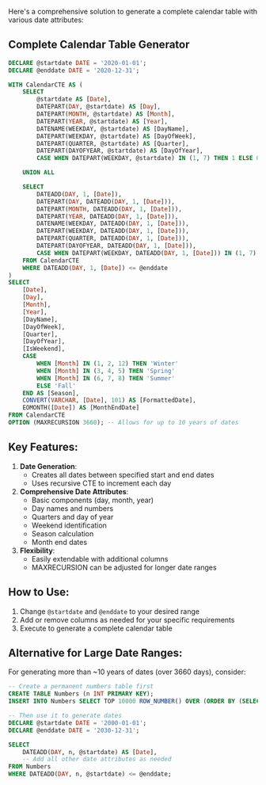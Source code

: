 Here's a comprehensive solution to generate a complete calendar table with various date attributes:

## Complete Calendar Table Generator

```SQL
DECLARE @startdate DATE = '2020-01-01';
DECLARE @enddate DATE = '2020-12-31';

WITH CalendarCTE AS (
    SELECT
        @startdate AS [Date],
        DATEPART(DAY, @startdate) AS [Day],
        DATEPART(MONTH, @startdate) AS [Month],
        DATEPART(YEAR, @startdate) AS [Year],
        DATENAME(WEEKDAY, @startdate) AS [DayName],
        DATEPART(WEEKDAY, @startdate) AS [DayOfWeek],
        DATEPART(QUARTER, @startdate) AS [Quarter],
        DATEPART(DAYOFYEAR, @startdate) AS [DayOfYear],
        CASE WHEN DATEPART(WEEKDAY, @startdate) IN (1, 7) THEN 1 ELSE 0 END AS [IsWeekend]

    UNION ALL

    SELECT
        DATEADD(DAY, 1, [Date]),
        DATEPART(DAY, DATEADD(DAY, 1, [Date])),
        DATEPART(MONTH, DATEADD(DAY, 1, [Date])),
        DATEPART(YEAR, DATEADD(DAY, 1, [Date])),
        DATENAME(WEEKDAY, DATEADD(DAY, 1, [Date])),
        DATEPART(WEEKDAY, DATEADD(DAY, 1, [Date])),
        DATEPART(QUARTER, DATEADD(DAY, 1, [Date])),
        DATEPART(DAYOFYEAR, DATEADD(DAY, 1, [Date])),
        CASE WHEN DATEPART(WEEKDAY, DATEADD(DAY, 1, [Date])) IN (1, 7) THEN 1 ELSE 0 END
    FROM CalendarCTE
    WHERE DATEADD(DAY, 1, [Date]) <= @enddate
)
SELECT
    [Date],
    [Day],
    [Month],
    [Year],
    [DayName],
    [DayOfWeek],
    [Quarter],
    [DayOfYear],
    [IsWeekend],
    CASE
        WHEN [Month] IN (1, 2, 12) THEN 'Winter'
        WHEN [Month] IN (3, 4, 5) THEN 'Spring'
        WHEN [Month] IN (6, 7, 8) THEN 'Summer'
        ELSE 'Fall'
    END AS [Season],
    CONVERT(VARCHAR, [Date], 101) AS [FormattedDate],
    EOMONTH([Date]) AS [MonthEndDate]
FROM CalendarCTE
OPTION (MAXRECURSION 3660); -- Allows for up to 10 years of dates
```

## Key Features:

1. **Date Generation**:
    - Creates all dates between specified start and end dates
    - Uses recursive CTE to increment each day
2. **Comprehensive Date Attributes**:
    - Basic components (day, month, year)
    - Day names and numbers
    - Quarters and day of year
    - Weekend identification
    - Season calculation
    - Month end dates
3. **Flexibility**:
    - Easily extendable with additional columns
    - MAXRECURSION can be adjusted for longer date ranges

## How to Use:

1. Change `@startdate` and `@enddate` to your desired range
2. Add or remove columns as needed for your specific requirements
3. Execute to generate a complete calendar table

## Alternative for Large Date Ranges:

For generating more than ~10 years of dates (over 3660 days), consider:

```SQL
-- Create a permanent numbers table first
CREATE TABLE Numbers (n INT PRIMARY KEY);
INSERT INTO Numbers SELECT TOP 10000 ROW_NUMBER() OVER (ORDER BY (SELECT NULL))-1 FROM sys.objects;

-- Then use it to generate dates
DECLARE @startdate DATE = '2000-01-01';
DECLARE @enddate DATE = '2030-12-31';

SELECT
    DATEADD(DAY, n, @startdate) AS [Date],
    -- Add all other date attributes as needed
FROM Numbers
WHERE DATEADD(DAY, n, @startdate) <= @enddate;
```
